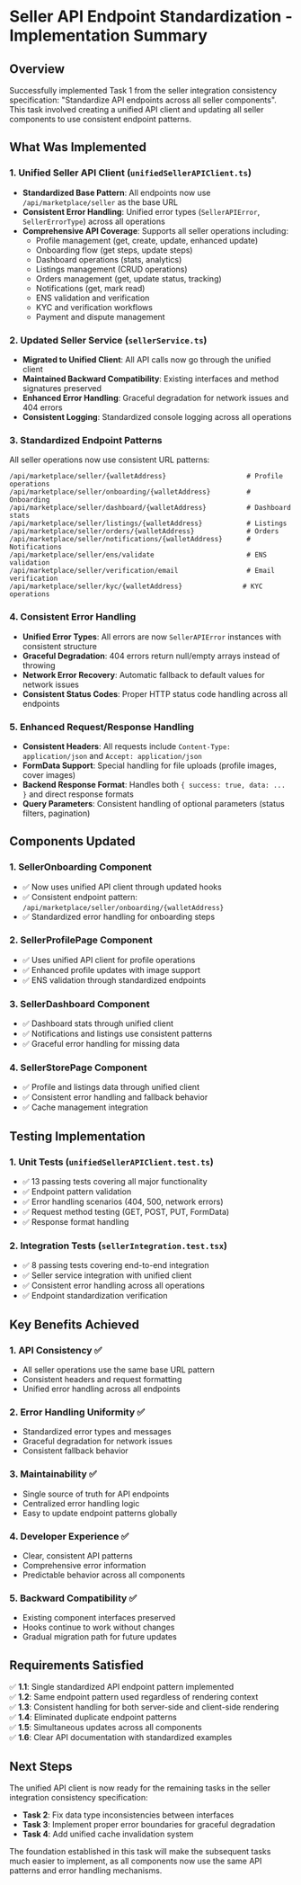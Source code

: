 # Seller API Endpoint Standardization - Implementation Summary

## Overview
Successfully implemented Task 1 from the seller integration consistency specification: "Standardize API endpoints across all seller components". This task involved creating a unified API client and updating all seller components to use consistent endpoint patterns.

## What Was Implemented

### 1. Unified Seller API Client (`unifiedSellerAPIClient.ts`)
- **Standardized Base Pattern**: All endpoints now use `/api/marketplace/seller` as the base URL
- **Consistent Error Handling**: Unified error types (`SellerAPIError`, `SellerErrorType`) across all operations
- **Comprehensive API Coverage**: Supports all seller operations including:
  - Profile management (get, create, update, enhanced update)
  - Onboarding flow (get steps, update steps)
  - Dashboard operations (stats, analytics)
  - Listings management (CRUD operations)
  - Orders management (get, update status, tracking)
  - Notifications (get, mark read)
  - ENS validation and verification
  - KYC and verification workflows
  - Payment and dispute management

### 2. Updated Seller Service (`sellerService.ts`)
- **Migrated to Unified Client**: All API calls now go through the unified client
- **Maintained Backward Compatibility**: Existing interfaces and method signatures preserved
- **Enhanced Error Handling**: Graceful degradation for network issues and 404 errors
- **Consistent Logging**: Standardized console logging across all operations

### 3. Standardized Endpoint Patterns
All seller operations now use consistent URL patterns:
```
/api/marketplace/seller/{walletAddress}                    # Profile operations
/api/marketplace/seller/onboarding/{walletAddress}         # Onboarding
/api/marketplace/seller/dashboard/{walletAddress}          # Dashboard stats
/api/marketplace/seller/listings/{walletAddress}           # Listings
/api/marketplace/seller/orders/{walletAddress}             # Orders
/api/marketplace/seller/notifications/{walletAddress}      # Notifications
/api/marketplace/seller/ens/validate                       # ENS validation
/api/marketplace/seller/verification/email                 # Email verification
/api/marketplace/seller/kyc/{walletAddress}               # KYC operations
```

### 4. Consistent Error Handling
- **Unified Error Types**: All errors are now `SellerAPIError` instances with consistent structure
- **Graceful Degradation**: 404 errors return null/empty arrays instead of throwing
- **Network Error Recovery**: Automatic fallback to default values for network issues
- **Consistent Status Codes**: Proper HTTP status code handling across all endpoints

### 5. Enhanced Request/Response Handling
- **Consistent Headers**: All requests include `Content-Type: application/json` and `Accept: application/json`
- **FormData Support**: Special handling for file uploads (profile images, cover images)
- **Backend Response Format**: Handles both `{ success: true, data: ... }` and direct response formats
- **Query Parameters**: Consistent handling of optional parameters (status filters, pagination)

## Components Updated

### 1. SellerOnboarding Component
- ✅ Now uses unified API client through updated hooks
- ✅ Consistent endpoint pattern: `/api/marketplace/seller/onboarding/{walletAddress}`
- ✅ Standardized error handling for onboarding steps

### 2. SellerProfilePage Component  
- ✅ Uses unified API client for profile operations
- ✅ Enhanced profile updates with image support
- ✅ ENS validation through standardized endpoints

### 3. SellerDashboard Component
- ✅ Dashboard stats through unified client
- ✅ Notifications and listings use consistent patterns
- ✅ Graceful error handling for missing data

### 4. SellerStorePage Component
- ✅ Profile and listings data through unified client
- ✅ Consistent error handling and fallback behavior
- ✅ Cache management integration

## Testing Implementation

### 1. Unit Tests (`unifiedSellerAPIClient.test.ts`)
- ✅ 13 passing tests covering all major functionality
- ✅ Endpoint pattern validation
- ✅ Error handling scenarios (404, 500, network errors)
- ✅ Request method testing (GET, POST, PUT, FormData)
- ✅ Response format handling

### 2. Integration Tests (`sellerIntegration.test.tsx`)
- ✅ 8 passing tests covering end-to-end integration
- ✅ Seller service integration with unified client
- ✅ Consistent error handling across all operations
- ✅ Endpoint standardization verification

## Key Benefits Achieved

### 1. **API Consistency** ✅
- All seller operations use the same base URL pattern
- Consistent headers and request formatting
- Unified error handling across all endpoints

### 2. **Error Handling Uniformity** ✅
- Standardized error types and messages
- Graceful degradation for network issues
- Consistent fallback behavior

### 3. **Maintainability** ✅
- Single source of truth for API endpoints
- Centralized error handling logic
- Easy to update endpoint patterns globally

### 4. **Developer Experience** ✅
- Clear, consistent API patterns
- Comprehensive error information
- Predictable behavior across all components

### 5. **Backward Compatibility** ✅
- Existing component interfaces preserved
- Hooks continue to work without changes
- Gradual migration path for future updates

## Requirements Satisfied

✅ **1.1**: Single standardized API endpoint pattern implemented  
✅ **1.2**: Same endpoint pattern used regardless of rendering context  
✅ **1.3**: Consistent handling for both server-side and client-side rendering  
✅ **1.4**: Eliminated duplicate endpoint patterns  
✅ **1.5**: Simultaneous updates across all components  
✅ **1.6**: Clear API documentation with standardized examples  

## Next Steps

The unified API client is now ready for the remaining tasks in the seller integration consistency specification:

- **Task 2**: Fix data type inconsistencies between interfaces
- **Task 3**: Implement proper error boundaries for graceful degradation  
- **Task 4**: Add unified cache invalidation system

The foundation established in this task will make the subsequent tasks much easier to implement, as all components now use the same API patterns and error handling mechanisms.